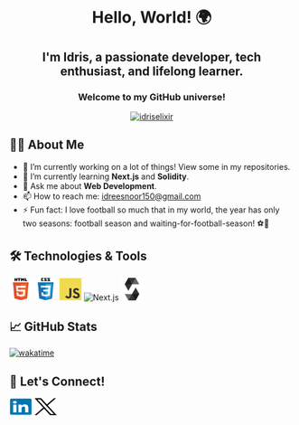 <h1 align="center">Hello, World! 🌍</h1>
<h2 align="center">I'm Idris, a passionate developer, tech enthusiast, and lifelong learner.</h2>
<h3 align="center">Welcome to my GitHub universe!</h3>

<p align="center">
<a href="https://github.com/idriselixir">
<img src="https://komarev.com/ghpvc/?username=idriselixir&label=Profile%20views&color=0e75b6&style=flat" alt="idriselixir" />
</a>
</p>

## 👨‍💻 About Me
- 🔭 I’m currently working on a lot of things! View some in my repositories.
- 🌱 I’m currently learning **Next.js** and **Solidity**.
- 💬 Ask me about **Web Development**.
- 📫 How to reach me: [idreesnoor150@gmail.com](mailto:idreesnoor150@gmail.com)
- ⚡ Fun fact: I love football so much that in my world, the year has only two seasons: football season and waiting-for-football-season! ⚽📅

## 🛠️ Technologies & Tools
<!-- You can add icons here if you like, for example -->
<p>
  <!-- HTML -->
  <img src="https://raw.githubusercontent.com/devicons/devicon/master/icons/html5/html5-original-wordmark.svg" alt="HTML5" width="40" height="40"/>
  <!-- CSS -->
  <img src="https://raw.githubusercontent.com/devicons/devicon/master/icons/css3/css3-original-wordmark.svg" alt="CSS3" width="40" height="40"/>
  <!-- JavaScript -->
  <img src="https://raw.githubusercontent.com/devicons/devicon/master/icons/javascript/javascript-original.svg" alt="JavaScript" width="40" height="40"/>
  <!-- Next.js -->
  <img src="https://cdn.worldvectorlogo.com/logos/nextjs-3.svg" alt="Next.js" width="40" height="40"/>
  <!-- Solidity -->
  <img src="https://raw.githubusercontent.com/devicons/devicon/master/icons/solidity/solidity-original.svg" alt="Solidity" width="40" height="40"/>
</p>

## 📈 GitHub Stats
[![wakatime](https://wakatime.com/badge/user/018ba604-9fac-4783-b03e-11b6a49050b8.svg)](https://wakatime.com/@018ba604-9fac-4783-b03e-11b6a49050b8)

## 📣 Let's Connect!
<p align="left">
  <!-- LinkedIn -->
  <a href="https://www.linkedin.com/in/idris-noor" target="blank"><img align="center" src="https://raw.githubusercontent.com/devicons/devicon/master/icons/linkedin/linkedin-original.svg" alt="LinkedIn-Idris-Noor" height="30" width="40" /></a>
  <!-- Twitter -->
  <a href="https://twitter.com/NoorIdris14325" target="blank"><img align="center" src="https://raw.githubusercontent.com/devicons/devicon/master/icons/twitter/twitter-original.svg" alt="Twitter-NoorIdris14325" height="30" width="40" /></a>
</p>

